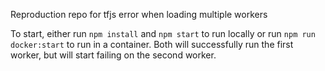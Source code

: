 Reproduction repo for tfjs error when loading multiple workers

To start, either run `npm install` and `npm start` to run locally or run `npm run docker:start` to run in a container. Both will successfully run the first worker, but will start failing on the second worker.
